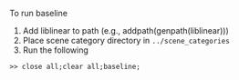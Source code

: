 To run baseline

1. Add liblinear to path (e.g., addpath(genpath(liblinear)))
2. Place scene category directory in `../scene_categories`
2. Run the following

<b></b>

    >> close all;clear all;baseline;
